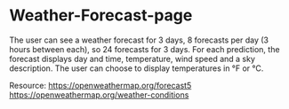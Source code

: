 # Weather-Forecast-page
The user can see a weather forecast for 3 days, 8 forecasts per day (3 hours between each), so 24 forecasts for 3 days. For each prediction, the forecast displays day and time, temperature, wind speed and a sky description. The user can choose to display temperatures in °F or °C.

Resource:
https://openweathermap.org/forecast5
https://openweathermap.org/weather-conditions
